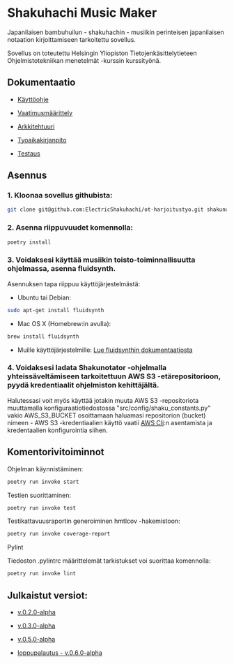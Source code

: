 # Shakuhachi Music Maker

Japanilaisen bambuhuilun - shakuhachin - musiikin perinteisen japanilaisen notaation kirjoittamiseen tarkoitettu sovellus.

Sovellus on toteutettu Helsingin Yliopiston Tietojenkäsittelytieteen Ohjelmistotekniikan menetelmät -kurssin kurssityönä.

## Dokumentaatio

- [Käyttöohje](https://github.com/ElectricShakuhachi/ot-harjoitustyo/blob/master/dokumentaatio/kayttoohje.md)

- [Vaatimusmäärittely](https://github.com/ElectricShakuhachi/ot-harjoitustyo/blob/master/dokumentaatio/vaatimusmaarittely.md)

- [Arkkitehtuuri](https://github.com/ElectricShakuhachi/ot-harjoitustyo/blob/master/dokumentaatio/arkkitehtuuri.md)

- [Tyoaikakirjanpito](https://github.com/ElectricShakuhachi/ot-harjoitustyo/blob/master/dokumentaatio/tyoaikakirjanpito.md)

- [Testaus](https://github.com/ElectricShakuhachi/ot-harjoitustyo/blob/master/dokumentaatio/testaus.md)

## Asennus

### 1. Kloonaa sovellus githubista:

 ```bash
git clone git@github.com:ElectricShakuhachi/ot-harjoitustyo.git shakunotator
```

### 2. Asenna riippuvuudet komennolla:
 ```bash
poetry install
```

### 3. Voidaksesi käyttää musiikin toisto-toiminnallisuutta ohjelmassa, asenna fluidsynth.
Asennuksen tapa riippuu käyttöjärjestelmästä:

- Ubuntu tai Debian:
 ```bash
sudo apt-get install fluidsynth
```

- Mac OS X (Homebrew:in avulla):
 ```bash
brew install fluidsynth
```

- Muille käyttöjärjestelmille:
[Lue fluidsynthin dokumentaatiosta](https://github.com/FluidSynth/fluidsynth/wiki/Download)

### 4. Voidaksesi ladata Shakunotator -ohjelmalla yhteissäveltämiseen tarkoitettuun AWS S3 -etärepositorioon, pyydä kredentiaalit ohjelmiston kehittäjältä. 

Halutessasi voit myös käyttää jotakin muuta AWS S3 -repositoriota muuttamalla konfiguraatiotiedostossa "src/config/shaku_constants.py" vakio AWS_S3_BUCKET osoittamaan haluamasi repositorion (bucket) nimeen
    - AWS S3 -kredentiaalien käyttö vaatii [AWS Cli](https://aws.amazon.com/cli/):n asentamista ja kredentaalien konfigurointia siihen.

## Komentorivitoiminnot

Ohjelman käynnistäminen:

 ```bash
poetry run invoke start
```

Testien suorittaminen:

 ```bash
poetry run invoke test
```
Testikattavuusraportin generoiminen hmtlcov -hakemistoon:

 ```bash
poetry run invoke coverage-report
```

Pylint

Tiedoston .pylintrc määrittelemät tarkistukset voi suorittaa komennolla:

```bash
poetry run invoke lint
```

## Julkaistut versiot:

- [v.0.2.0-alpha](https://github.com/ElectricShakuhachi/ot-harjoitustyo/releases/tag/v0.2.0-alpha)

- [v.0.3.0-alpha](https://github.com/ElectricShakuhachi/ot-harjoitustyo/releases/tag/v0.3.0-alpha)

- [v.0.5.0-alpha](https://github.com/ElectricShakuhachi/ot-harjoitustyo/releases/tag/v0.5.0-alpha)

- [loppupalautus - v.0.6.0-alpha](https://github.com/ElectricShakuhachi/ot-harjoitustyo/releases/tag/v.0.6.0-alpha)